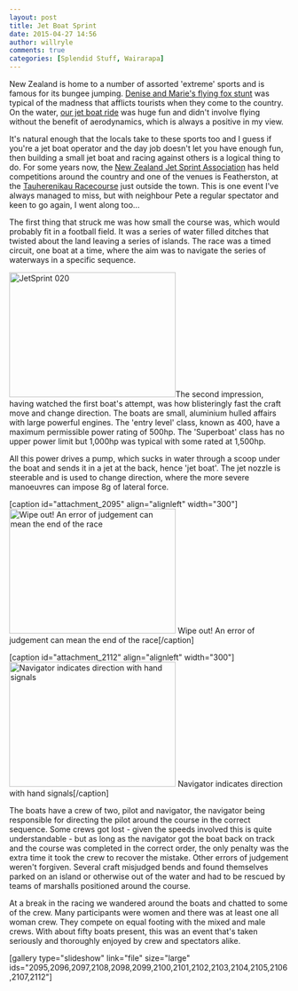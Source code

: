 ```yaml
---
layout: post
title: Jet Boat Sprint
date: 2015-04-27 14:56
author: willryle
comments: true
categories: [Splendid Stuff, Wairarapa]
---
```

New Zealand is home to a number of assorted 'extreme' sports and is famous for its bungee jumping. <a title="Flying Foxy Ladies" href="https://willryle.wordpress.com/2013/02/22/flying-foxy-ladies/">Denise and Marie's flying fox stunt</a> was typical of the madness that afflicts tourists when they come to the country. On the water, <a title="Jet Boat" href="https://willryle.wordpress.com/2013/02/24/jet-boat/">our jet boat ride</a> was huge fun and didn't involve flying without the benefit of aerodynamics, which is always a positive in my view.

It's natural enough that the locals take to these sports too and I guess if you're a jet boat operator and the day job doesn't let you have enough fun, then building a small jet boat and racing against others is a logical thing to do. For some years now, the <a href="http://jetsprint.co.nz/" target="_blank">New Zealand Jet Sprint Association</a> has held competitions around the country and one of the venues is Featherston, at the <a href="http://www.tauherenikau.co.nz/" target="_blank">Tauherenikau Racecourse</a> just outside the town. This is one event I've always managed to miss, but with neighbour Pete a regular spectator and keen to go again, I went along too...

<!--more-->

The first thing that struck me was how small the course was, which would probably fit in a football field. It was a series of water filled ditches that twisted about the land leaving a series of islands. The race was a timed circuit, one boat at a time, where the aim was to navigate the series of waterways in a specific sequence.

<a href="https://willryle.files.wordpress.com/2015/04/jetsprint-020.jpg" target="_blank"><img class="alignleft wp-image-2100 size-medium" src="https://willryle.files.wordpress.com/2015/04/jetsprint-020.jpg?w=300" alt="JetSprint 020" width="300" height="225" /></a>The second impression, having watched the first boat's attempt, was how blisteringly fast the craft move and change direction. The boats are small, aluminium hulled affairs with large powerful engines. The 'entry level' class, known as 400, have a maximum permissible power rating of 500hp. The 'Superboat' class has no upper power limit but 1,000hp was typical with some rated at 1,500hp.

All this power drives a pump, which sucks in water through a scoop under the boat and sends it in a jet at the back, hence 'jet boat'. The jet nozzle is steerable and is used to change direction, where the more severe manoeuvres can impose 8g of lateral force.

[caption id="attachment_2095" align="alignleft" width="300"]<a href="https://willryle.files.wordpress.com/2015/04/jetsprint-014.jpg" target="_blank"><img class="wp-image-2095 size-medium" src="https://willryle.files.wordpress.com/2015/04/jetsprint-014.jpg?w=300" alt="Wipe out! An error of judgement can mean the end of the race" width="300" height="225" /></a> Wipe out! An error of judgement can mean the end of the race[/caption]

[caption id="attachment_2112" align="alignleft" width="300"]<a href="https://willryle.files.wordpress.com/2015/04/jetsprint-043.jpg"><img class="size-medium wp-image-2112" src="https://willryle.files.wordpress.com/2015/04/jetsprint-043.jpg?w=300" alt="Navigator indicates direction with hand signals" width="300" height="225" /></a> Navigator indicates direction with hand signals[/caption]

The boats have a crew of two, pilot and navigator, the navigator being responsible for directing the pilot around the course in the correct sequence. Some crews got lost - given the speeds involved this is quite understandable - but as long as the navigator got the boat back on track and the course was completed in the correct order, the only penalty was the extra time it took the crew to recover the mistake. Other errors of judgement weren't forgiven. Several craft misjudged bends and found themselves parked on an island or otherwise out of the water and had to be rescued by teams of marshalls positioned around the course.

At a break in the racing we wandered around the boats and chatted to some of the crew. Many participants were women and there was at least one all woman crew. They compete on equal footing with the mixed and male crews. With about fifty boats present, this was an event that's taken seriously and thoroughly enjoyed by crew and spectators alike.

[gallery type="slideshow" link="file" size="large" ids="2095,2096,2097,2108,2098,2099,2100,2101,2102,2103,2104,2105,2106,2107,2112"]
